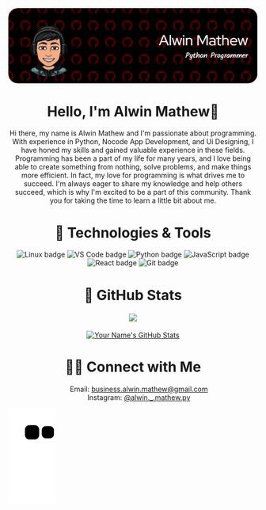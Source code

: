<div align="center">
<img align="center" src="https://raw.githubusercontent.com/alwin2134/alwin2134/main/github-header-image.png"/>
<h1 align="center">Hello, I'm Alwin Mathew👋</h1>
</div>
  
<p align="center">Hi there, my name is Alwin Mathew and I'm passionate about programming. With experience in Python, Nocode App Development, and Ui Designing, I have honed my skills and gained valuable experience in these fields. Programming has been a part of my life for many years, and I love being able to create something from nothing, solve problems, and make things more efficient. In fact, my love for programming is what drives me to succeed. I'm always eager to share my knowledge and help others succeed, which is why I'm excited to be a part of this community. Thank you for taking the time to learn a little bit about me.</p>


<h1 align="center"> 🔧 Technologies & Tools</h1>

<div align="center">
<img src="https://img.shields.io/badge/OS-Linux-informational?style=flat&logo=linux&logoColor=white&color=2bbc8a" alt="Linux badge" /> 
<img src="https://img.shields.io/badge/Editor-VS_Code-informational?style=flat&logo=visual-studio-code&logoColor=white&color=2bbc8a" alt="VS Code badge" /> 
<img src="https://img.shields.io/badge/Code-Python-informational?style=flat&logo=python&logoColor=white&color=2bbc8a" alt="Python badge" /> 
<img src="https://img.shields.io/badge/Code-JavaScript-informational?style=flat&logo=javascript&logoColor=white&color=2bbc8a" alt="JavaScript badge" /> 
<img src="https://img.shields.io/badge/Code-React-informational?style=flat&logo=react&logoColor=white&color=2bbc8a" alt="React badge" /> 
<img src="https://img.shields.io/badge/Tools-Git-informational?style=flat&logo=git&logoColor=white&color=2bbc8a" alt="Git badge" /> 

</div>


<h1 align="center" >  GitHub Stats</h1>

<div align="center">
<a href="https://github.com/alwin2134/alwin2134"> <img align="center" src="https://github-readme-stats.vercel.app/api/top-langs/?username=alwin2134&hide=java,html&title_color=ffffff&text_color=c9cacc&icon_color=2bbc8a&bg_color=1d1f21" /> </a> <a href="https://github.com/alwin2134/alwin2134"><br>
<br>
<img align="center" src="https://github-readme-stats.vercel.app/api?username=alwin2134&show_icons=true&line_height=27&count_private=true&title_color=ffffff&text_color=c9cacc&icon_color=2bbc8a&bg_color=1d1f21" alt="Your Name's GitHub Stats" /> </a>
</div>


<h1 align="center"> 🤝🏻 Connect with Me</h1>

<div align="center">
<ul>
    <l>Email: <a href="mailto:business.alwin.mathew@gmail.com">business.alwin.mathew@gmail.com</a></l><br>
    <l>Instagram: <a href="https://www.instagram.com/alwin._.mathew.py/">@alwin._.mathew.py</a></l>
</ul>

</div>


![snake gif](https://github.com/alwin2134/alwin2134/blob/output/github-contribution-grid-snake.svg)
